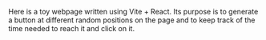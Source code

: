 Here is a toy webpage written using Vite + React. Its purpose is to generate a button at different random positions on the page and to keep track of the time needed to reach it and click on it.
